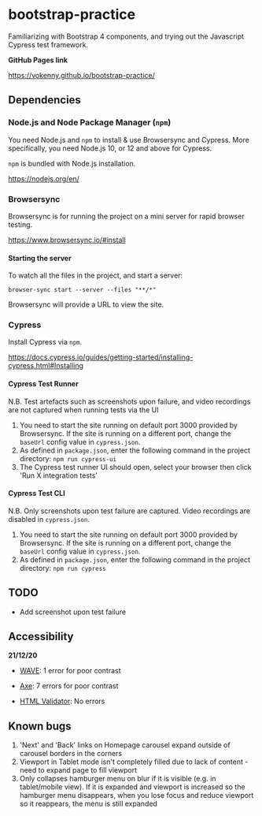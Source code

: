 # bootstrap-practice
Familiarizing with Bootstrap 4 components, and trying out the Javascript Cypress test framework.

<b>GitHub Pages link</b>

https://vokenny.github.io/bootstrap-practice/

## Dependencies
### Node.js and Node Package Manager (`npm`)
You need Node.js and `npm` to install & use Browsersync and Cypress. More specifically, you need Node.js 10, or 12 and above for Cypress.

`npm` is bundled with Node.js installation.

https://nodejs.org/en/

### Browsersync
Browsersync is for running the project on a mini server for rapid browser testing.

https://www.browsersync.io/#install

#### Starting the server
To watch all the files in the project, and start a server:

`browser-sync start --server --files "**/*"`

Browsersync will provide a URL to view the site.

### Cypress
Install Cypress via `npm`.

https://docs.cypress.io/guides/getting-started/installing-cypress.html#Installing

#### Cypress Test Runner
N.B. Test artefacts such as screenshots upon failure, and video recordings are not captured when running tests via the UI

1. You need to start the site running on default port 3000 provided by Browsersync. If the site is running on a different port, change the `baseUrl` config value in `cypress.json`.
2. As defined in `package.json`, enter the following command in the project directory:
`npm run cypress-ui`
3. The Cypress test runner UI should open, select your browser then click 'Run X integration tests'

#### Cypress Test CLI
N.B. Only screenshots upon test failure are captured. Video recordings are disabled in `cypress.json`.

1. You need to start the site running on default port 3000 provided by Browsersync. If the site is running on a different port, change the `baseUrl` config value in `cypress.json`.
2. As defined in `package.json`, enter the following command in the project directory:
`npm run cypress`

## TODO
- Add screenshot upon test failure

## Accessibility
<b>21/12/20</b>

- [WAVE](https://wave.webaim.org/): 1 error for poor contrast

- [Axe](https://www.deque.com/axe/): 7 errors for poor contrast

- [HTML Validator](https://addons.mozilla.org/en-US/firefox/addon/html-validator/): No errors

## Known bugs
1. 'Next' and 'Back' links on Homepage carousel expand outside of carousel borders in the corners
2. Viewport in Tablet mode isn't completely filled due to lack of content - need to expand page to fill viewport
3. Only collapses hamburger menu on blur if it is visible (e.g. in tablet/mobile view). If it is expanded and viewport is increased so the hamburger menu disappears, when you lose focus and reduce viewport so it reappears, the menu is still expanded